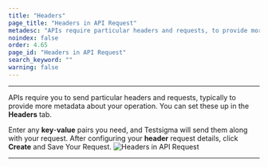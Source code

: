 ```yaml
---
title: "Headers"
page_title: "Headers in API Request"
metadesc: "APIs require particular headers and requests, to provide more metadata about your operation. Learn about headers in API Request in Testsigma"
noindex: false
order: 4.65
page_id: "Headers in API Request"
search_keyword: ""
warning: false
---
```


---

APIs require you to send particular headers and requests, typically to provide more metadata about your operation. You can set these up in the **Headers** tab.

Enter any **key**-**value** pairs you need, and Testsigma will send them along with your request. After configuring your **header** request details, click **Create** and Save Your Request.
![Headers in API Request](https://s3.amazonaws.com/static-docs.testsigma.com/new_images/projects/overview/headers_restapi.png)

---
